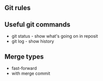 ## Git rules 

## Useful git commands
- git status - show what's going on in reposit
- git log - show history

## Merge types
- fast-forward
- with merge commit